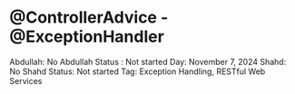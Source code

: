 # @ControllerAdvice - @ExceptionHandler

Abdullah: No
Abdullah Status : Not started
Day: November 7, 2024
Shahd: No
Shahd Status: Not started
Tag: Exception Handling, RESTful Web Services